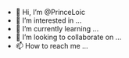 - 👋 Hi, I’m @PrinceLoic
- 👀 I’m interested in ...
- 🌱 I’m currently learning ...
- 💞️ I’m looking to collaborate on ...
- 📫 How to reach me ...

<!---
PrinceLoic/PrinceLoic is a ✨ special ✨ repository because its `README.md` (this file) appears on your GitHub profile.
You can click the Preview link to take a look at your changes.
--->
